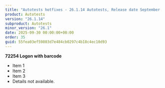 ```yaml
---
title: "Autotests hotfixes - 26.1.14 Autotests, Release date September 30, 2025 - Hotfixes"
product: Autotests
version: "26.1.14"
subproduct: Autotests
minor_version: "26.1"
date: 2025-09-30 00:00:00+00:00
order: 35
guid: 55fea03ef59803d7e484cb0297c4b18c4ec10d93
---
```


**72254 Logon with barcode**- Item 1- Item 2- Item 3- Details not available.
